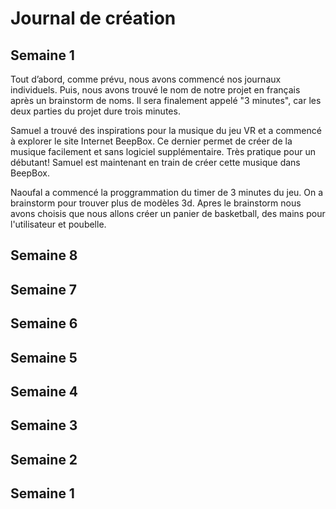 # Journal de création

## Semaine 1

Tout d’abord, comme prévu, nous avons commencé nos journaux individuels. Puis, nous avons trouvé le nom de notre projet en français après un brainstorm de noms. Il sera finalement appelé "3 minutes", car les deux parties du projet dure trois minutes.

Samuel a trouvé des inspirations pour la musique du jeu VR et a commencé à explorer le site Internet BeepBox. Ce dernier permet de créer de la musique facilement et sans logiciel supplémentaire. Très pratique pour un débutant! Samuel est maintenant en train de créer cette musique dans BeepBox.

Naoufal a commencé la proggrammation du timer de 3 minutes du jeu. On a brainstorm pour trouver plus de modèles 3d. Apres le brainstorm nous avons choisis que nous allons créer un panier de basketball, des mains pour l'utilisateur et poubelle. 
## Semaine 8

## Semaine 7

## Semaine 6

## Semaine 5

## Semaine 4

## Semaine 3

## Semaine 2

## Semaine 1
